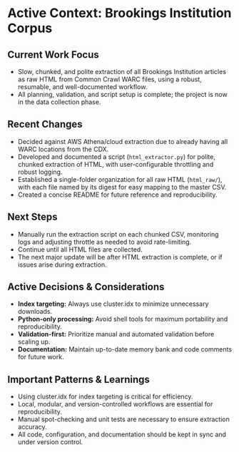 # Active Context: Brookings Institution Corpus

## Current Work Focus

- Slow, chunked, and polite extraction of all Brookings Institution articles as raw HTML from Common Crawl WARC files, using a robust, resumable, and well-documented workflow.
- All planning, validation, and script setup is complete; the project is now in the data collection phase.

## Recent Changes

- Decided against AWS Athena/cloud extraction due to already having all WARC locations from the CDX.
- Developed and documented a script (`html_extractor.py`) for polite, chunked extraction of HTML, with user-configurable throttling and robust logging.
- Established a single-folder organization for all raw HTML (`html_raw/`), with each file named by its digest for easy mapping to the master CSV.
- Created a concise README for future reference and reproducibility.

## Next Steps

- Manually run the extraction script on each chunked CSV, monitoring logs and adjusting throttle as needed to avoid rate-limiting.
- Continue until all HTML files are collected.
- The next major update will be after HTML extraction is complete, or if issues arise during extraction.

## Active Decisions & Considerations

- **Index targeting:** Always use cluster.idx to minimize unnecessary downloads.
- **Python-only processing:** Avoid shell tools for maximum portability and reproducibility.
- **Validation-first:** Prioritize manual and automated validation before scaling up.
- **Documentation:** Maintain up-to-date memory bank and code comments for future work.

## Important Patterns & Learnings

- Using cluster.idx for index targeting is critical for efficiency.
- Local, modular, and version-controlled workflows are essential for reproducibility.
- Manual spot-checking and unit tests are necessary to ensure extraction accuracy.
- All code, configuration, and documentation should be kept in sync and under version control.
